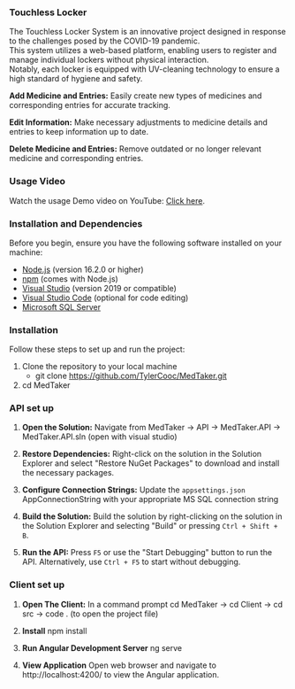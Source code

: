 ### Touchless Locker



The Touchless Locker System is an innovative project designed in response to the challenges posed by the COVID-19 pandemic.   
This system utilizes a web-based platform, enabling users to register and manage individual lockers without physical interaction.   
Notably, each locker is equipped with UV-cleaning technology to ensure a high standard of hygiene and safety.  


**Add Medicine and Entries:** 
Easily create new types of medicines and corresponding entries for accurate tracking.

**Edit Information:** 
Make necessary adjustments to medicine details and entries to keep information up to date.

**Delete Medicine and Entries:** 
Remove outdated or no longer relevant medicine and corresponding entries.

### Usage Video

Watch the usage Demo video on YouTube: [Click here](https://www.youtube.com/watch?v=FYnisj7iD2A).

### Installation and Dependencies

Before you begin, ensure you have the following software installed on your machine:

- [Node.js](https://nodejs.org/) (version 16.2.0 or higher)
- [npm](https://www.npmjs.com/) (comes with Node.js)
- [Visual Studio](https://visualstudio.microsoft.com/) (version 2019 or compatible)
- [Visual Studio Code](https://code.visualstudio.com/) (optional for code editing)
- [Microsoft SQL Server](https://www.microsoft.com/en-us/sql-server/sql-server-downloads)
  
### Installation
Follow these steps to set up and run the project:

1. Clone the repository to your local machine
   - git clone https://github.com/TylerCooc/MedTaker.git
2. cd MedTaker

### API set up
1. **Open the Solution:**
   Navigate from MedTaker -> API -> MedTaker.API -> MedTaker.API.sln (open with visual studio)

2. **Restore Dependencies:**
   Right-click on the solution in the Solution Explorer and select "Restore NuGet Packages" to download and install the necessary packages.

3. **Configure Connection Strings:**
   Update the `appsettings.json` AppConnectionString with your appropriate MS SQL connection string

4. **Build the Solution:**
   Build the solution by right-clicking on the solution in the Solution Explorer and selecting "Build" or pressing `Ctrl + Shift + B`.

5. **Run the API:**
   Press `F5` or use the "Start Debugging" button to run the API. Alternatively, use `Ctrl + F5` to start without debugging.

### Client set up
1. **Open The Client:**
   In a command prompt cd MedTaker -> cd Client -> cd src -> code . (to open the project file)

2. **Install**
   npm install

3. **Run Angular Development Server**
   ng serve

4. **View Application**
   Open web browser and navigate to http://localhost:4200/ to view the Angular application.
